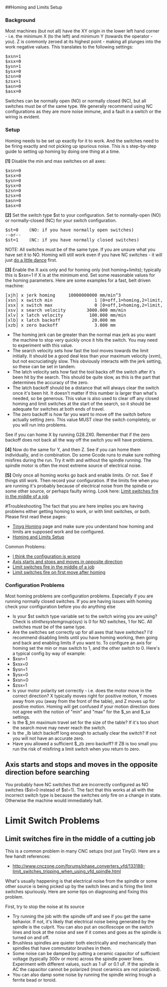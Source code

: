 ##Homing and Limits Setup
### Background
Most machines (but not all) have the XY origin in the lower left hand corner - i.e. the minimum X (to the left) and minimum Y (towards the operator - you). Z is commonly zeroed at its highest point - making all plunges into the work negative values. This translates to the following settings:
<pre>
$xsn=1
$xsx=0
$ysn=1
$ysx=0
$zsn=0
$zsx=1
$asn=0
$asx=0
</pre>

Switches can be normally open (NO) or normally closed (NC), but all switches must be of the same type. We generally recommend using NC configurations as they are more noise immune, and a fault in a switch or the wiring is evident.

### Setup
Homing needs to be set up exactly for it to work. And the switches need to be firing exactly and not picking up spurious noise. This is s step-by-step guide to setting up homing by doing one thing at a time.

**[1]** Disable the min and max switches on all axes:
<pre>
$xsn=0
$xsx=0
$ysn=0
$ysx=0
$zsn=0
$zsx=0
$asn=0
$asx=0
</pre>

**[2]** Set the switch type $st to your configuration. Set to normally-open (NO) or normally-closed (NC) for your switch configuration.
<pre>
$st=0    (NO: if you have normally open switches)
--or--
$st=1    (NC: if you have normally closed switches)
</pre>

NOTE: All switches must be of the same type. If you are unsure what you have set it to NO. Homing will still work even if you have NC switches - it will just [do a little dance](https://github.com/synthetos/TinyG/wiki/Homing-and-Limits-Setup-and-Troubleshooting#axis-starts-and-stops-a-few-times-and-moves-in-the-opposite-direction-before-performing-the-search) first.

**[3]** Enable the X axis only and for homing only (not homing+limits); typically this is $xsn=1 if X is at the minimum end. Set some reasonable values for the homing parameters. Here are some examples for a fast, belt driven machine:
<pre>
[xjh] x jerk homing     10000000000 mm/min^3
[xsn] x switch min                1 [0=off,1=homing,2=limit,3=limit+homing]
[xsx] x switch max                0 [0=off,1=homing,2=limit,3=limit+homing]
[xsv] x search velocity        3000.000 mm/min
[xlv] x latch velocity          100.000 mm/min
[xlb] x latch backoff            20.000 mm
[xzb] x zero backoff              3.000 mm
</pre>

* The homing jerk can be greater than the normal max jerk as you want the machine to stop very quickly once it hits the switch. You may need to experiment with this value.
* The search velocity sets how fast the tool moves towards the limit initially. It should be a good deal less than your maximum velocity (xvm), but not excruciatingly slow. This obviously interacts with the jerk setting, so these can be set in tandem.
* The latch velocity sets how fast the tool backs off the switch after it's been hit by the search. This should be quite slow, as this is the part that determines the accuracy of the zero.
* The latch backoff should be a distance that will always clear the switch once it's been hit. It doesn't matter if this number is larger than what's needed, so be generous. This value is also used to clear off any closed homing and limit switches at the start of the search, so it should be adequate for switches at both ends of travel. 
* The zero backoff is how far you want to move off the switch before actually setting zero. This value MUST clear the switch completely, or you will run into problems.

See if you can home X by running G28.2X0. Remember that if the zero backoff does not back all the way off the switch you will have problems.

**[4]** Now do the same for Y, and then Z. See if you can home them individually, and in combination. Do some Gcode runs to make sure nothing misfires during the run. Try it with and without the spindle running. The spindle motor is often the most extreme source of electrical noise.  

**[5]** Only once all homing works go back and enable limits. Or not. See if things still work. Then record your configuration. If the limits fire when you are running it's probably because of electrical noise from the spindle or some other source, or perhaps faulty wiring. Look here: [Limit switches fire in the middle of a job](https://github.com/synthetos/TinyG/wiki/Homing-and-Limits-Setup-and-Troubleshooting#limit-switches-fire-in-the-middle-of-a-cutting-job)

#Troubleshooting
The fact that you are here implies you are having problems either getting homing to work, or with limit switches, or both. Please first read these pages:
* [Tinyg Homing](https://github.com/synthetos/TinyG/wiki/TinyG-Homing) page and make sure you understand how homing and limits are supposed work and be configured.
* [Homing and Limits Setup](https://github.com/synthetos/TinyG/wiki/Homing-and-Limits-Setup-and-Troubleshooting#homing-and-limits-setup)


Common Problems:
* [I think the configuration is wrong](https://github.com/synthetos/TinyG/wiki/Homing-and-Limits-Setup-and-Troubleshooting#configuration-problems)
* [Axis starts and stops and moves in opposite direction](https://github.com/synthetos/TinyG/wiki/Homing-and-Limits-Setup-and-Troubleshooting#axis-starts-and-stops-and-moves-in-the-opposite-direction-before-searching)
* [Limit switches fire in the middle of a job](https://github.com/synthetos/TinyG/wiki/Homing-and-Limits-Setup-and-Troubleshooting#limit-switches-fire-in-the-middle-of-a-cutting-job)
* [Limit switches fire on first move after homing]()

### Configuration Problems
Most homing problems are configuration problems. Especially if you are running normally closed switches. If you are having issues with homing check your configuration before you do anything else
* Is your $st switch type variable set to the switch wiring you are using? Check is $st in the system group ($sys) is 0 for NO switches, 1 for NC. All switches must be of the same type.
* Are the switches set correctly up for all axes that have switches? I'd recommend disabling limits until you have homing working, then going and back and enabling limits if you want to. To configure an axis for homing set the min or max switch to 1, and the other switch to 0. Here's a typical config by way of example:
 * $xsn=1
 * $xsx=0
 * $ysn=1
 * $ysx=0
 * $xsn=0
 * $zsx=1
* Is your motor polarity set correctly - i.e. does the motor move in the correct direction? X typically moves right for positive motion, Y moves away from you (away from the front of the table), and Z moves up for positive motion. Homing will get confused if your motion direction does not agree with the notion of "min" and "max" for the $_sn and $_sx settings.
* Is the $_tm maximum travel set for the size of the table? If it's too short the search move may never reach the switch. 
* Is the _lb latch backoff long enough to actually clear the switch? If not you will not have an accurate zero.
* Have you allowed a sufficient $_zb zero backoff? If ZB is too small you run the risk of misfiring a limit switch when you return to zero.  

## Axis starts and stops and moves in the opposite direction before searching
You probably have NC switches that are incorrectly configured as NO switches ($st=0 instead of $st=1). The fact that this works at all with the incorrect switch type is because the switches only fire on a change in state. Otherwise the machine would immediately halt.

# Limit Switch Problems
## Limit switches fire in the middle of a cutting job
This is a common problem in many CNC setups (not just TinyG). Here are a few handt references:
* http://www.cnczone.com/forums/phase_converters_vfd/133188-limit_switches_tripping_when_using_vfd_spindle.html

What's usually happening is that electrical noise from the spindle or some other source is being picked up by the switch lines and is firing the limit switches spuriously. Here are some tips on diagnosing and fixing this problem.

First, try to stop the noise at its source
* Try running the job with the spindle off and see if you get the same behavior. If not, it's likely that electrical noise being generated by the spindle is the culprit. You can also put an oscilloscope on the switch lines and look at the noise and see if it comes and goes as the spindle is turned on and off. 
 * Brushless spindles are quieter both electrically and mechanically than spindles that have commutator brushes in them. 
 * Some noise can be damped by putting a ceramic capacitor of sufficient voltage (typically 300v or more) across the spindle power lines. Experiment with different values, such as 1 uF or 0.1 uF. If the spindle is AC the capacitor cannot be polarized (most ceramics are not polarized).
 * You can also damp some noise by running the spindle wiring trough a ferrite bead or toroid.